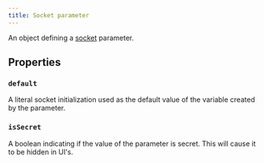 ```yaml
---
title: Socket parameter
---
```


An object defining a [socket](../../types/number.md) parameter.

## Properties

### `default`

A literal socket initialization used as the default value of the variable created by the parameter.

### `isSecret`

A boolean indicating if the value of the parameter is secret. This will cause it to be hidden in UI's. 
